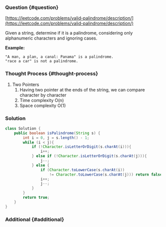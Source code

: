 ### Question {#question}

[https://leetcode.com/problems/valid-palindrome/description/](https://leetcode.com/problems/valid-palindrome/description/)

Given a string, determine if it is a palindrome, considering only alphanumeric characters and ignoring cases.

**Example:**

```
"A man, a plan, a canal: Panama" is a palindrome.
"race a car" is not a palindrome.
```

### Thought Process {#thought-process}

1. Two Pointers
   1. Having two pointer at the ends of the string, we can compare character by character
   2. Time complexity O\(n\)
   3. Space complexity O\(1\)

### Solution

```java
class Solution {
    public boolean isPalindrome(String s) {
        int i = 0, j = s.length() - 1;
        while (i < j){
            if (!Character.isLetterOrDigit(s.charAt(i))){
                i++;
            } else if (!Character.isLetterOrDigit(s.charAt(j))){
                j--;
            } else {
                if (Character.toLowerCase(s.charAt(i)) 
                    != Character.toLowerCase(s.charAt(j))) return false;
                i++;
                j--;
            }
        }
        return true;
    }
}
```

### Additional {#additional}



